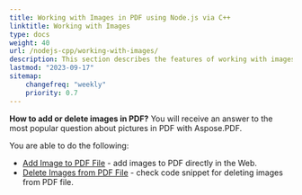 ```yaml
---
title: Working with Images in PDF using Node.js via C++ 
linktitle: Working with Images
type: docs
weight: 40
url: /nodejs-cpp/working-with-images/
description: This section describes the features of working with images in a PDF file using Node.js via C++.
lastmod: "2023-09-17"
sitemap:
    changefreq: "weekly"
    priority: 0.7
---
```



**How to add or delete images in PDF?** You will receive an answer to the most popular question about pictures in PDF with Aspose.PDF.


You are able to do the following:

- [Add Image to PDF File](/pdf/nodejs-cpp/add-image-to-pdf/) - add images to PDF directly in the Web.
- [Delete Images from PDF File](/pdf/nodejs-cpp/delete-images-from-pdf-file/) - check code snippet for deleting images from PDF file.

